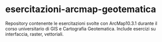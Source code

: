 # esercitazioni-arcmap-geotematica
Repository contenente le esercitazioni svolte con ArcMap10.3.1 durante il corso universitario di GIS e Cartografia Geotematica. Include esercizi su interfaccia, raster, vettoriali.
